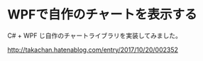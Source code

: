 # WPFで自作のチャートを表示する

C# + WPF じ自作のチャートライブラリを実装してみました。

http://takachan.hatenablog.com/entry/2017/10/20/002352

